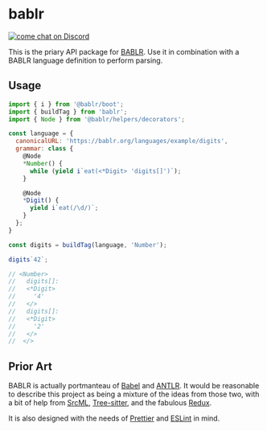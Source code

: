 # bablr

[![come chat on Discord](https://img.shields.io/discord/1151914613089251388)](https://discord.gg/NfMNyYN6cX)

This is the priary API package for [BABLR](https://github.com/bablr-lang). Use it in combination with a BABLR language definition to perform parsing.

## Usage

```js
import { i } from '@bablr/boot';
import { buildTag } from 'bablr';
import { Node } from '@bablr/helpers/decorators';

const language = {
  canonicalURL: 'https://bablr.org/languages/example/digits',
  grammar: class {
    @Node
    *Number() {
      while (yield i`eat(<*Digit> 'digits[]')`);
    }

    @Node
    *Digit() {
      yield i`eat(/\d/)`;
    }
  };
}

const digits = buildTag(language, 'Number');

digits`42`;

// <Number>
//   digits[]:
//   <*Digit>
//     '4'
//   </>
//   digits[]:
//   <*Digit>
//     '2'
//   </>
//  </>
```

## Prior Art

BABLR is actually portmanteau of [Babel](https://babeljs.io/) and [ANTLR](https://www.antlr.org/). It would be reasonable to describe this project as being a mixture of the ideas from those two, with a bit of help from [SrcML](https://www.srcml.org/), [Tree-sitter](https://tree-sitter.github.io/), and the fabulous [Redux](https://redux.js.org/).

It is also designed with the needs of [Prettier](https://prettier.io/) and [ESLint](https://eslint.org/) in mind.
